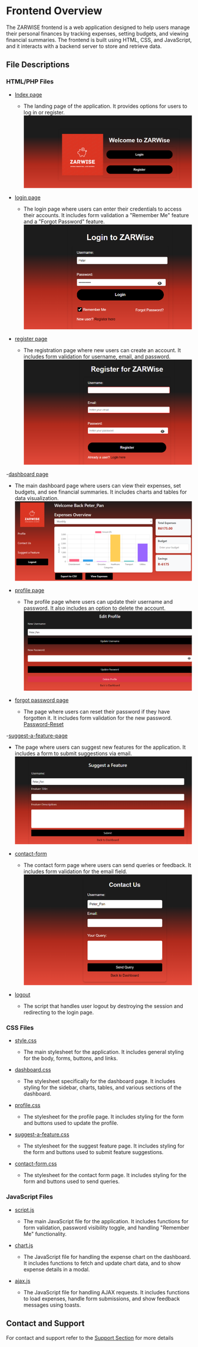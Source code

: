 
# Frontend Overview
The ZARWISE frontend is a web application designed to help users manage their personal finances by tracking expenses, setting budgets, and viewing financial summaries. The frontend is built using HTML, CSS, and JavaScript, and it interacts with a backend server to store and retrieve data.

## File Descriptions

### HTML/PHP Files

- [Index page](./public/index.php)
  - The landing page of the application. It provides options for users to log in or register.
   ![Index Page](public/img/index.png)

- [login page](./public/login.php)
  - The login page where users can enter their credentials to access their accounts. It includes form validation a "Remember Me" feature and a "Forgot Password" feature.
  ![Login Page](public/img/login.png)

- [register page](./public/register.php)
  - The registration page where new users can create an account. It includes form validation for username, email, and password.
    ![Register Page](public/img/register.png)

-[dashboard page](./public/dashboard.php)
  - The main dashboard page where users can view their expenses, set budgets, and see financial summaries. It includes charts and tables for data visualization.
  ![Dashboard Page](public/img/dashboard.png)

- [profile page](./public/profile.php)
  - The profile page where users can update their username and password. It also includes an option to delete the account.
    ![Forgot Password](public/img/profile.png)

- [forgot password page](./public/forgot_password.php)
  - The page where users can reset their password if they have forgotten it. It includes form validation for the new password.
  [Password-Reset](public/img/reset-password.png)

-[suggest-a-feature-page](./public/suggestfeature.php)
  - The page where users can suggest new features for the application. It includes a form to submit suggestions via email.
  ![Suggest a Feature](public/img/suggest-a-feature.png)

- [contact-form](./public/contactform.php)
  - The contact form page where users can send queries or feedback. It includes form validation for the email field.
  ![Contact Form Page](public/img/contact-form.png)

- [logout](./public/logout.php)
  - The script that handles user logout by destroying the session and redirecting to the login page.

### CSS Files

- [style.css](./public/style.css)
  - The main stylesheet for the application. It includes general styling for the body, forms, buttons, and links.

- [dashboard.css](./public/dashboard.css)
  - The stylesheet specifically for the dashboard page. It includes styling for the sidebar, charts, tables, and various sections of the dashboard.

- [profile.css](./public/profile.css)
  - The stylesheet for the profile page. It includes styling for the form and buttons used to update the profile.

- [suggest-a-feature.css](./public/suggestfeature.css)
  - The stylesheet for the suggest feature page. It includes styling for the form and buttons used to submit feature suggestions.

- [contact-form.css](./public/contactform.css)
  - The stylesheet for the contact form page. It includes styling for the form and buttons used to send queries.

### JavaScript Files

- [script.js](./public/script.js)
  - The main JavaScript file for the application. It includes functions for form validation, password visibility toggle, and handling "Remember Me" functionality.

- [chart.js](./public/chart.js)
  - The JavaScript file for handling the expense chart on the dashboard. It includes functions to fetch and update chart data, and to show expense details in a modal.

- [ajax.js](./public/ajax.js)
  - The JavaScript file for handling AJAX requests. It includes functions to load expenses, handle form submissions, and show feedback messages using toasts.

## Contact and Support
For contact and support refer to the [Support Section](../README.md#6-conclusion-and-support) for more details